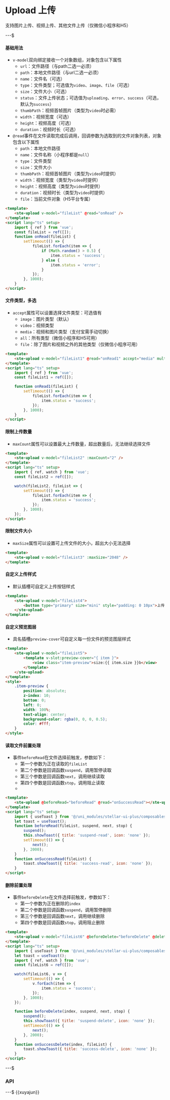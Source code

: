 # Upload 上传

支持图片上传、视频上传、其他文件上传（仅微信小程序和H5）

---$

#### 基础用法

- `v-model`双向绑定接收一个对象数组，对象包含以下属性
    - `url`：文件路径（与path二选一必须）
    - `path`：本地文件路径（与url二选一必须）
    - `name`：文件名（可选）
    - `type`：文件类型；可选值为`video`、`image`、`file`（可选）
    - `size`：文件大小（可选）
    - `status`：文件上传状态；可选值为`uploading`、`error`、`success`（可选，默认为`success`）
    - `thumbPath`：视频首帧图片（类型为`video`时必需）
    - `width`：视频宽度（可选）
    - `height`：视频高度（可选）
    - `duration`：视频时长（可选）
- `@read`事件在文件读取完成后调用，回调参数为选取到的文件对象列表，对象包含以下属性
    - `path`：本地文件路径
    - `name`：文件名称（小程序都是`null`）
    - `type`：文件类型
    - `size`：文件大小
    - `thumbPath`：视频首帧图片（类型为`video`时提供）
    - `width`：视频宽度（类型为`video`时提供）
    - `height`：视频高度（类型为`video`时提供）
    - `duration`：视频时长（类型为`video`时提供）
    - `file`：当前文件对象（H5平台专属）

```html
<template>
    <ste-upload v-model="fileList" @read="onRead" />
</template>
<script lang="ts" setup>
    import { ref } from 'vue';
    const fileList = ref([]);
    function onRead(fileList) {
        setTimeout(() => {
            fileList.forEach(item => {
                if (Math.random() > 0.5) {
                    item.status = 'success';
                } else {
                    item.status = 'error';
                }
            });
        }, 1000);
    }
</script>
```

#### 文件类型，多选

- `accept`属性可以设置选择文件类型：可选值有
    - `image`：图片类型（默认）
    - `video`：视频类型
    - `media`：视频和图片类型（支付宝需手动切换）
    - `all`：所有类型（微信小程序和H5可用）
    - `file`：除了图片和视频之外的其他类型（仅微信小程序可用）

```html
<template>
    <ste-upload v-model="fileList1" @read="onRead1" accept="media" multiple />
</template>
<script lang="ts" setup>
    import { ref } from 'vue';
    const fileList1 = ref([]);

    function onRead1(fileList) {
        setTimeout(() => {
            fileList.forEach(item => {
                item.status = 'success';
            });
        }, 1000);
    }
</script>
```

#### 限制上传数量

- `maxCount`属性可以设置最大上传数量，超出数量后，无法继续选择文件

```html
<template>
    <ste-upload v-model="fileList2" :maxCount="2" />
</template>
<script lang="ts" setup>
    import { ref, watch } from 'vue';
    const fileList2 = ref([]);

    watch(fileList2, fileList => {
        setTimeout(() => {
            fileList.forEach(item => {
                item.status = 'success';
            });
        }, 1000);
    });
</script>
```

#### 限制文件大小

- `maxSize`属性可以设置可上传文件的大小，超出大小无法选择

```html
<template>
    <ste-upload v-model="fileList3" :maxSize="2048" />
</template>
```

#### 自定义上传样式

- 默认插槽可自定义上传按钮样式

```html
<template>
    <ste-upload v-model="fileList4">
        <button type="primary" size="mini" style="padding: 0 10px">上传文件</button>
    </ste-upload>
</template>
```

#### 自定义预览图层

- 具名插槽`preview-cover`可自定义每一份文件的预览图层样式

```html
<template>
    <ste-upload v-model="fileList5">
        <template v-slot:preview-cover="{ item }">
            <view class="item-preview">size:{{ item.size }}b</view>
        </template>
    </ste-upload>
</template>
<style>
    .item-preview {
        position: absolute;
        z-index: 10;
        bottom: 0;
        left: 0;
        width: 100%;
        text-align: center;
        background-color: rgba(0, 0, 0, 0.5);
        color: #fff;
    }
</style>
```

#### 读取文件前置处理

- 事件`beforeRead`在文件选择前触发，参数如下：
    - 第一个参数为正在读取的`fileList`
    - 第二个参数是回调函数`suspend`，调用暂停读取
    - 第三个参数是回调函数`next`，调用继续读取
    - 第四个参数是回调函数`stop`，调用阻止读取
    -

```html
<template>
    <ste-upload @beforeRead="beforeRead" @read="onSuccessRead"></ste-upload>
</template>
<script lang="ts" setup>
    import { useToast } from '@/uni_modules/stellar-ui-plus/composables';
    let toast = useToast();
    function beforeRead(fileList, suspend, next, stop) {
        suspend();
        this.showToast({ title: 'suspend-read', icon: 'none' });
        setTimeout(() => {
            next();
        }, 2000);
    }
    function onSuccessRead(fileList) {
        toast.showToast({ title: 'success-read', icon: 'none' });
    }
</script>
```

#### 删除前置处理

- 事件`beforeDelete`在文件选择前触发，参数如下：
    - 第一个参数为正在删除的`index`
    - 第二个参数是回调函数`suspend`，调用暂停删除
    - 第三个参数是回调函数`next`，调用继续删除
    - 第四个参数是回调函数`stop`，调用阻止删除

```html
<template>
    <ste-upload v-model="fileList6" @beforeDelete="beforeDelete" @delete="onSuccessDelete"></ste-upload>
</template>
<script lang="ts" setup>
    import { useToast } from '@/uni_modules/stellar-ui-plus/composables';
    let toast = useToast();
    import { ref, watch } from 'vue';
    const fileList6 = ref([]);

    watch(fileList6, v => {
        setTimeout(() => {
            v.forEach(item => {
                item.status = 'success';
            });
        }, 1000);
    });

    function beforeDelete(index, suspend, next, stop) {
        suspend();
        this.showToast({ title: 'suspend-delete', icon: 'none' });
        setTimeout(() => {
            next();
        }, 2000);
    }
    function onSuccessDelete(index, fileList) {
        toast.showToast({ title: 'success-delete', icon: 'none' });
    }
</script>
```

---$

### API

<!-- props -->

---$
{{xuyajun}}
